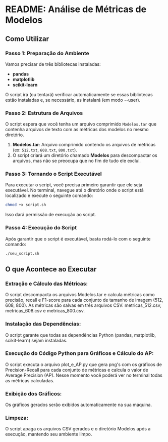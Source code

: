 # **README: Análise de Métricas de Modelos**

## **Como Utilizar**

### **Passo 1: Preparação do Ambiente**

Vamos precisar de três bibliotecas instaladas:

- **pandas**
- **matplotlib**
- **scikit-learn**

O script irá (ou tentará) verificar automaticamente se essas bibliotecas estão instaladas e, se necessário, as instalará (em modo --user).

### **Passo 2: Estrutura de Arquivos**

O script espera que você tenha um arquivo comprimido `Modelos.tar` que contenha arquivos de texto com as métricas dos modelos no mesmo diretório.

1. **Modelos.tar**: Arquivo comprimido contendo os arquivos de métricas (ex: `512.txt`, `608.txt`, `800.txt`).
2. O script criará um diretório chamado **Modelos** para descompactar os arquivos, mas não se preocupa que no fim de tudo ele exclui.

### **Passo 3: Tornando o Script Executável**

Para executar o script, você precisa primeiro garantir que ele seja executável. No terminal, navegue até o diretório onde o script está localizado e execute o seguinte comando:

```bash
chmod +x script.sh
```

Isso dará permissão de execução ao script.

### **Passo 4: Execução do Script**

Após garantir que o script é executável, basta rodá-lo com o seguinte comando:

```bash
./seu_script.sh
```
## **O que Acontece ao Executar**

### **Extração e Cálculo das Métricas:**

O script descompacta os arquivos Modelos.tar e calcula métricas como precisão, recall e F1-score para cada conjunto de tamanho de imagem (512, 608, 800). As métricas são salvas em três arquivos CSV: metricas_512.csv, metricas_608.csv e metricas_800.csv.

### **Instalação das Dependências:**

O script garante que todas as dependências Python (pandas, matplotlib, scikit-learn) sejam instaladas.

### **Execução do Código Python para Gráficos e Cálculo do AP:**

O script executa o arquivo plot_e_AP.py que gera png's com os gráficos de Precision-Recall para cada conjunto de métricas e calcula o valor de Average Precision (AP). Nesse momento você poderá ver no terminal todas as métricas calculadas.

### **Exibição dos Gráficos:**

Os gráficos gerados serão exibidos automaticamente na sua máquina.

### **Limpeza:**

O script apaga os arquivos CSV gerados e o diretório Modelos após a execução, mantendo seu ambiente limpo.